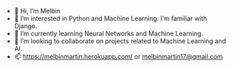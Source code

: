 - 👋 Hi, I’m Melbin
- 👀 I’m interested in Python and Machine Learning. I'm familiar with Django.
- 🌱 I’m currently learning Neural Networks and Machine Learning.
- 💞️ I’m looking to collaborate on projects related to Machine Learning and AI.
- 📫 https://melbinmartin.herokuapp.com/ or melbinmartin17@gmail.com

<!---
melbinmv/melbinmv is a ✨ special ✨ repository because its `README.md` (this file) appears on your GitHub profile.
You can click the Preview link to take a look at your changes.
--->
